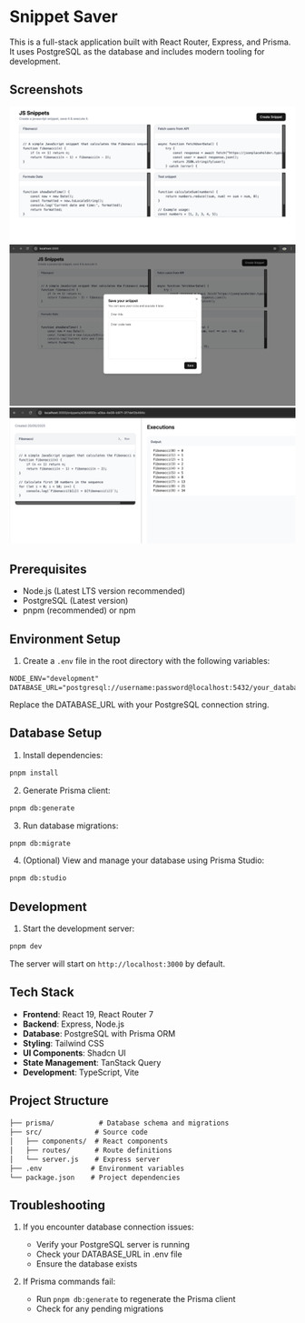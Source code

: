 # Snippet Saver

This is a full-stack application built with React Router, Express, and Prisma. It uses PostgreSQL as the database and includes modern tooling for development.

## Screenshots

![Snippet Saver Screenshot 1](/public/ss1.png)
![Snippet Saver Screenshot 2](/public/ss2.png)
![Snippet Saver Screenshot 3](/public/ss3.png)

## Prerequisites

- Node.js (Latest LTS version recommended)
- PostgreSQL (Latest version)
- pnpm (recommended) or npm

## Environment Setup

1. Create a `.env` file in the root directory with the following variables:

```env
NODE_ENV="development"
DATABASE_URL="postgresql://username:password@localhost:5432/your_database_name"
```

Replace the DATABASE_URL with your PostgreSQL connection string.

## Database Setup

1. Install dependencies:

```bash
pnpm install
```

2. Generate Prisma client:

```bash
pnpm db:generate
```

3. Run database migrations:

```bash
pnpm db:migrate
```

4. (Optional) View and manage your database using Prisma Studio:

```bash
pnpm db:studio
```

## Development

1. Start the development server:

```bash
pnpm dev
```

The server will start on `http://localhost:3000` by default.

## Tech Stack

- **Frontend**: React 19, React Router 7
- **Backend**: Express, Node.js
- **Database**: PostgreSQL with Prisma ORM
- **Styling**: Tailwind CSS
- **UI Components**: Shadcn UI
- **State Management**: TanStack Query
- **Development**: TypeScript, Vite

## Project Structure

```
├── prisma/           # Database schema and migrations
├── src/             # Source code
│   ├── components/  # React components
│   ├── routes/      # Route definitions
│   └── server.js    # Express server
├── .env            # Environment variables
└── package.json    # Project dependencies
```

## Troubleshooting

1. If you encounter database connection issues:

   - Verify your PostgreSQL server is running
   - Check your DATABASE_URL in .env file
   - Ensure the database exists

2. If Prisma commands fail:
   - Run `pnpm db:generate` to regenerate the Prisma client
   - Check for any pending migrations
